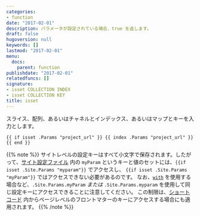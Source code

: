 ```yaml
---
categories:
- function
date: "2017-02-01"
description: パラメータが設定されている場合、true を返します。
draft: false
hugoversion: null
keywords: []
lastmod: "2017-02-01"
menu:
  docs:
    parent: function
publishdate: "2017-02-01"
relatedfuncs: []
signature:
- isset COLLECTION INDEX
- isset COLLECTION KEY
title: isset
---
```


スライス、配列、あるいはチャネルとインデックス、あるいはマップとキーを入力とします。

```go-html-template
{{ if isset .Params "project_url" }} {{ index .Params "project_url" }}{{ end }}
```

{{% note %}}
サイトレベルの設定キーはすべて小文字で保存されます。したがって、[サイト設定ファイル](/getting-started/configuration/) 内の `myParam` というキーと値のセットには、`{{if isset .Site.Params "myparam"}}` でアクセスし、 `{{if isset .Site.Params "myParam"}}` ではアクセスできない必要があるのです。
なお、[`with`](/function/with) を使用する場合など、`.Site.Params.myParam` *または* `.Site.Params.myparam` を使用して同じ設定キーにアクセスできることに注意してください。
この制限は、[ショートコード](/content-management/shortcodes/) 内からページレベルのフロントマターのキーにアクセスする場合にも適用されます。
{{% /note %}}
